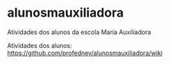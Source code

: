 # alunosmauxiliadora
Atividades dos alunos da escola Maria Auxiliadora

Atividades dos alunos: https://github.com/profedney/alunosmauxiliadora/wiki

